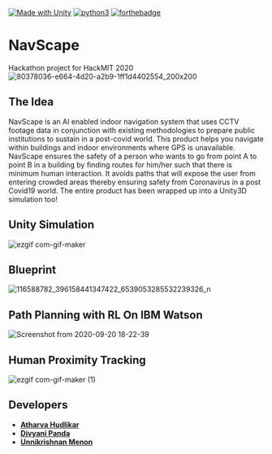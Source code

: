[![Made with Unity](https://img.shields.io/badge/Made%20with-Unity-57b9d3.svg?style=for-the-badge&logo=unity)](https://unity3d.com) [![python3](https://img.shields.io/badge/python3-v3.6-green?style=for-the-badge&logo=python)](https://www.python.org) [![forthebadge](https://forthebadge.com/images/badges/not-a-bug-a-feature.svg)](https://forthebadge.com)


# NavScape
Hackathon project for HackMIT 2020
<br>
![80378036-e664-4d20-a2b9-1ff1d4402554_200x200](https://user-images.githubusercontent.com/36445600/93708355-0bf9d080-fb53-11ea-82c4-43f9c7f8ae85.png)
<br>

## The Idea
NavScape is an AI enabled indoor navigation system that uses CCTV footage data in conjunction with existing methodologies to prepare public institutions to sustain in a post-covid world. This product helps you navigate within buildings and indoor environments where GPS is unavailable. NavScape ensures the safety of a person who wants to go from point A to point B in a building by finding routes for him/her such that there is minimum human interaction. It avoids paths that will expose the user from entering crowded areas thereby ensuring safety from Coronavirus in a post Covid19 world. The entire product has been wrapped up into a Unity3D simulation too!

## Unity Simulation

![ezgif com-gif-maker](https://user-images.githubusercontent.com/36446402/93711368-4a02ee80-fb6b-11ea-8a69-9cbe46feda70.gif)

## Blueprint
![116588782_396158441347422_6539053285532239326_n](https://user-images.githubusercontent.com/36446402/93711402-9cdca600-fb6b-11ea-9497-eb4262bd5fea.jpg)

## Path Planning with RL On IBM Watson
![Screenshot from 2020-09-20 18-22-39](https://user-images.githubusercontent.com/36446402/93711737-52a8f400-fb6e-11ea-8269-e60e926e5314.png)

## Human Proximity Tracking 

![ezgif com-gif-maker (1)](https://user-images.githubusercontent.com/36446402/93711991-14143900-fb70-11ea-8dab-cc595b2d25d1.gif)


## Developers
* [**Atharva Hudlikar**](https://github.com/Mastermind0100)
* [**Divyani Panda**](https://github.com/7divs7)
* [**Unnikrishnan Menon**](https://github.com/7enTropy7)